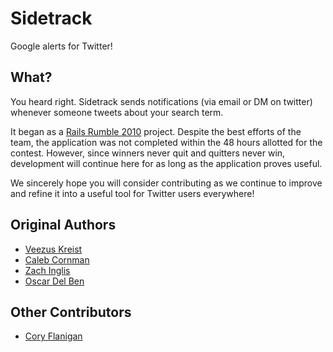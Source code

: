 # Sidetrack

Google alerts for Twitter! 

## What?

You heard right.  Sidetrack sends notifications (via email or DM on twitter) whenever someone tweets about your search term. 


It began as a [Rails Rumble 2010](http://r10.railsrumble.com/teams/have-mac-will-travel) project.  Despite the best efforts of the team, the application was not completed within the 48 hours allotted for the contest.  However, since winners never quit and quitters never win, development will continue here for as long as the application proves useful. 

We sincerely hope you will consider contributing as we continue to improve and refine it into a useful tool for Twitter users everywhere!

## Original Authors

* [Veezus Kreist](http://github.com/veezus)
* [Caleb Cornman](http://github.com/calebcornman)
* [Zach Inglis](http://github.com/zachinglis)
* [Oscar Del Ben](http://github.com/oscardelben)

## Other Contributors
* [Cory Flanigan](http://github.com/seeflanigan)
